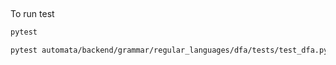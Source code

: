  <!-- # Automata Diags

A computational tool for working with and visualizing various types of automata, including:
- Deterministic Finite Automata (DFA)
- Non-deterministic Finite Automata (NFA)
- Pushdown Automata (PDA)
- Context-Free Grammars (CFG)

## Installation

```bash
pip install automata-diags
```

## Requirements

- Python 3.8 or higher
- Graphviz (system package)

### Installing Graphviz

- MacOS: `brew install graphviz`
- Ubuntu/Debian: `sudo apt-get install graphviz`
- Windows: Download from [Graphviz website](https://graphviz.org/download/)

## Quick Start

```python
from automata.backend.grammar.regular_languages.dfa.dfa_mod_algo import create_dfa_from_table
from automata.backend.drawings.automata_drawer import AutomataDrawer

# Create a simple DFA
dfa = create_dfa_from_table(
    table={
        "q0": {"a": "q1", "b": "q0"},
        "q1": {"a": "q1", "b": "q2"},
        "q2": {"a": "q1", "b": "q0"},
    },
    start_state="q0",
    accept_states={"q2"},
    alphabet={"a", "b"}
)

# Draw the DFA
drawer = AutomataDrawer()
output_path = drawer.draw_dfa_from_object(dfa, "my_dfa")
print(f"DFA visualization saved to: {output_path}")

# Test the DFA
assert dfa.accepts("abb")  # Should be True
assert not dfa.accepts("aa")  # Should be False
```

## Features

- Create and manipulate DFAs, NFAs, and other automata
- Visualize automata using Graphviz
- Pattern matching using KMP algorithm
- Automata operations (union, intersection, etc.)
- Clean and intuitive API

## Documentation

For more examples and detailed documentation, visit our [GitHub repository](https://github.com/Ajodo-Godson/automata_diags).

## Contributing

Contributions are welcome! Please feel free to submit a Pull Request.

## License

This project is licensed under the MIT License - see the [LICENSE](LICENSE) file for details.  -->

## 
To run test 
```bash
pytest
```
```bash
pytest automata/backend/grammar/regular_languages/dfa/tests/test_dfa.py
```
